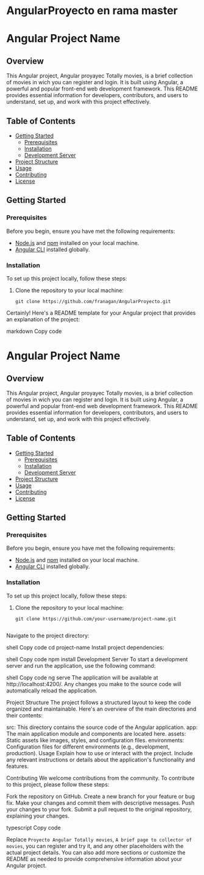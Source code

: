 # AngularProyecto en rama master
# Angular Project Name

## Overview

This Angular project, Angular proyayec Totally movies, is a brief collection of movies in wich you can register and login. It is built using Angular, a powerful and popular front-end web development framework. This README provides essential information for developers, contributors, and users to understand, set up, and work with this project effectively.

## Table of Contents

- [Getting Started](#getting-started)
  - [Prerequisites](#prerequisites)
  - [Installation](#installation)
  - [Development Server](#development-server)
- [Project Structure](#project-structure)
- [Usage](#usage)
- [Contributing](#contributing)
- [License](#license)

## Getting Started

### Prerequisites

Before you begin, ensure you have met the following requirements:

- [Node.js](https://nodejs.org/) and [npm](https://www.npmjs.com/) installed on your local machine.
- [Angular CLI](https://cli.angular.io/) installed globally.

### Installation

To set up this project locally, follow these steps:

1. Clone the repository to your local machine:

   ```shell
   git clone https://github.com/franagan/AngularProyecto.git

Certainly! Here's a README template for your Angular project that provides an explanation of the project:

markdown
Copy code
# Angular Project Name

## Overview

This Angular project, Angular proyayec Totally movies, is a brief collection of movies in wich you can register and login. It is built using Angular, a powerful and popular front-end web development framework. This README provides essential information for developers, contributors, and users to understand, set up, and work with this project effectively.

## Table of Contents

- [Getting Started](#getting-started)
  - [Prerequisites](#prerequisites)
  - [Installation](#installation)
  - [Development Server](#development-server)
- [Project Structure](#project-structure)
- [Usage](#usage)
- [Contributing](#contributing)
- [License](#license)

## Getting Started

### Prerequisites

Before you begin, ensure you have met the following requirements:

- [Node.js](https://nodejs.org/) and [npm](https://www.npmjs.com/) installed on your local machine.
- [Angular CLI](https://cli.angular.io/) installed globally.

### Installation

To set up this project locally, follow these steps:

1. Clone the repository to your local machine:

   ```shell
   git clone https://github.com/your-username/project-name.git


Navigate to the project directory:

shell
Copy code
cd project-name
Install project dependencies:

shell
Copy code
npm install
Development Server
To start a development server and run the application, use the following command:

shell
Copy code
ng serve
The application will be available at http://localhost:4200/. Any changes you make to the source code will automatically reload the application.

Project Structure
The project follows a structured layout to keep the code organized and maintainable. Here's an overview of the main directories and their contents:

src: This directory contains the source code of the Angular application.
app: The main application module and components are located here.
assets: Static assets like images, styles, and configuration files.
environments: Configuration files for different environments (e.g., development, production).
Usage
Explain how to use or interact with the project. Include any relevant instructions or details about the application's functionality and features.

Contributing
We welcome contributions from the community. To contribute to this project, please follow these steps:

Fork the repository on GitHub.
Create a new branch for your feature or bug fix.
Make your changes and commit them with descriptive messages.
Push your changes to your fork.
Submit a pull request to the original repository, explaining your changes.

typescript
Copy code

Replace `Proyecto Angular Totally movies`, `A brief page to collector of movies`, you can register and try it, and any other placeholders with the actual project details. You can also add more sections or customize the README as needed to provide comprehensive information about your Angular project.




